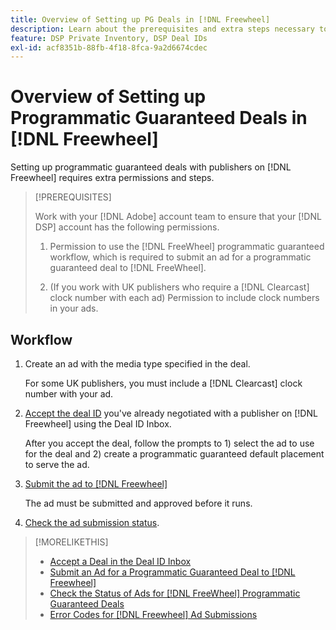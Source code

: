 ```yaml
---
title: Overview of Setting up PG Deals in [!DNL Freewheel]
description: Learn about the prerequisites and extra steps necessary to run ads for programmatic guaranteed deals with publishers on [!DNL Freewheel].
feature: DSP Private Inventory, DSP Deal IDs
exl-id: acf8351b-88fb-4f18-8fca-9a2d6674cdec
---
```

# Overview of Setting up Programmatic Guaranteed Deals in [!DNL Freewheel] 

Setting up programmatic guaranteed deals with publishers on [!DNL Freewheel] requires extra permissions and steps.

>[!PREREQUISITES]
>
>Work with your [!DNL Adobe] account team to ensure that your [!DNL DSP] account has the following permissions.
>
>1. Permission to use the [!DNL FreeWheel] programmatic guaranteed workflow, which is required to submit an ad for a programmatic guaranteed deal to [!DNL FreeWheel].
>
>1. (If you work with UK publishers who require a [!DNL Clearcast] clock number with each ad) Permission to include clock numbers in your ads.

## Workflow

1. Create an ad with the media type specified in the deal.

   For some UK publishers, you must include a [!DNL Clearcast] clock number with your ad.

1. [Accept the deal ID](#programmatic-guaranteed-set-up.md#pg-setup-deal-id-inbox) you've already negotiated with a publisher on [!DNL Freewheel] using the Deal ID Inbox.

   After you accept the deal, follow the prompts to 1) select the ad to use for the deal and 2) create a programmatic guaranteed default placement to serve the ad.

1. [Submit the ad to [!DNL Freewheel]](freewheel-submit.md)

    The ad must be submitted and approved before it runs.

1. [Check the ad submission status](freewheel-check-status.md).

>[!MORELIKETHIS]
>
>* [Accept a Deal in the Deal ID Inbox](deal-id-inbox-accept.md)
>* [Submit an Ad for a Programmatic Guaranteed Deal to [!DNL Freewheel]](freewheel-submit.md)
>* [Check the Status of Ads for [!DNL FreeWheel] Programmatic Guaranteed Deals](freewheel-check-status.md)
>* [Error Codes for [!DNL Freewheel] Ad Submissions](freewheel-error-codes.md)
